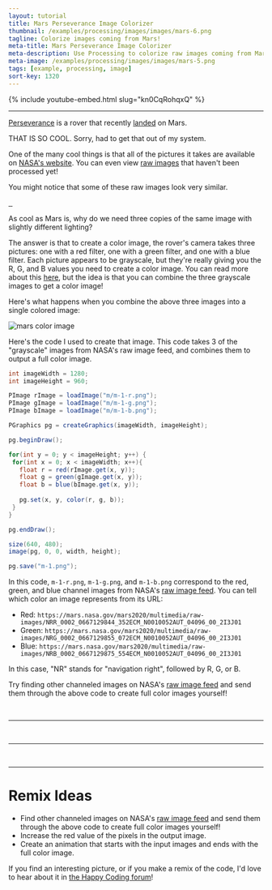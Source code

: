 ```yaml
---
layout: tutorial
title: Mars Perseverance Image Colorizer
thumbnail: /examples/processing/images/images/mars-6.png
tagline: Colorize images coming from Mars!
meta-title: Mars Perseverance Image Colorizer
meta-description: Use Processing to colorize raw images coming from Mars!
meta-image: /examples/processing/images/images/mars-5.png
tags: [example, processing, image]
sort-key: 1320
---
```


{% include youtube-embed.html slug="kn0CqRohqxQ" %}

---

[Perseverance](https://en.wikipedia.org/wiki/Perseverance_(rover)) is a rover that recently [landed](https://www.youtube.com/watch?v=4czjS9h4Fpg) on Mars.

THAT IS SO COOL. Sorry, had to get that out of my system.

One of the many cool things is that all of the pictures it takes are available on [NASA's website](https://mars.nasa.gov/mars2020/multimedia/images/). You can even view [raw images](https://mars.nasa.gov/mars2020/multimedia/raw-images/) that haven't been processed yet!

You might notice that some of these raw images look very similar.

<a href="https://mars.nasa.gov/mars2020/multimedia/raw-images/NRR_0002_0667129844_352ECM_N0010052AUT_04096_00_2I3J01">
  <img href="{{ site.baseurl }}/examples/processing/images/images/mars-1-r.png" />
</a>
<a href="https://mars.nasa.gov/mars2020/multimedia/raw-images/NRG_0002_0667129855_072ECM_N0010052AUT_04096_00_2I3J01">
  <img href="{{ site.baseurl }}/examples/processing/images/images/mars-1-g.png" />
</a>
<a href="https://mars.nasa.gov/mars2020/multimedia/raw-images/NRB_0002_0667129875_554ECM_N0010052AUT_04096_00_2I3J01">
  <img href="{{ site.baseurl }}/examples/processing/images/images/mars-1-b.png" />
</a>

As cool as Mars is, why do we need three copies of the same image with slightly different lighting?

The answer is that to create a color image, the rover's camera takes three pictures: one with a red filter, one with a green filter, and one with a blue filter. Each picture appears to be grayscale, but they're really giving you the R, G, and B values you need to create a color image. You can read more about this [here](https://mars.nasa.gov/mer/mission/instruments/pancam/), but the idea is that you can combine the three grayscale images to get a color image!

Here's what happens when you combine the above three images into a single colored image:

![mars color image](/examples/processing/images/images/mars-1.png)

Here's the code I used to create that image. This code takes 3 of the "grayscale" images from NASA's raw image feed, and combines them to output a full color image.

```java
int imageWidth = 1280;
int imageHeight = 960;

PImage rImage = loadImage("m/m-1-r.png");
PImage gImage = loadImage("m/m-1-g.png");
PImage bImage = loadImage("m/m-1-b.png");

PGraphics pg = createGraphics(imageWidth, imageHeight);

pg.beginDraw();

for(int y = 0; y < imageHeight; y++) {
 for(int x = 0; x < imageWidth; x++){
   float r = red(rImage.get(x, y));
   float g = green(gImage.get(x, y));
   float b = blue(bImage.get(x, y));
   
   pg.set(x, y, color(r, g, b));
 }
}

pg.endDraw();

size(640, 480);
image(pg, 0, 0, width, height);

pg.save("m-1.png");
```

In this code, `m-1-r.png`, `m-1-g.png`, and `m-1-b.png` correspond to the red, green, and blue channel images from NASA's [raw image feed](https://mars.nasa.gov/mars2020/multimedia/raw-images/). You can tell which color an image represents from its URL:

- Red: `https://mars.nasa.gov/mars2020/multimedia/raw-images/NRR_0002_0667129844_352ECM_N0010052AUT_04096_00_2I3J01`
- Green: `https://mars.nasa.gov/mars2020/multimedia/raw-images/NRG_0002_0667129855_072ECM_N0010052AUT_04096_00_2I3J01`
- Blue: `https://mars.nasa.gov/mars2020/multimedia/raw-images/NRB_0002_0667129875_554ECM_N0010052AUT_04096_00_2I3J01`

In this case, "NR" stands for "navigation right", followed by R, G, or B.

Try finding other channeled images on NASA's [raw image feed](https://mars.nasa.gov/mars2020/multimedia/raw-images/) and send them through the above code to create full color images yourself!

<img href="{{ site.baseurl }}/examples/processing/images/images/mars-2-r.png" style="width: 31.5%" />
<img href="{{ site.baseurl }}/examples/processing/images/images/mars-2-g.png" style="width: 31.5%" />
<img href="{{ site.baseurl }}/examples/processing/images/images/mars-2-b.png" style="width: 31.5%" />

<img href="{{ site.baseurl }}/examples/processing/images/images/mars-2.png" />

---

<img href="{{ site.baseurl }}/examples/processing/images/images/mars-3-r.png" style="width: 31.5%" />
<img href="{{ site.baseurl }}/examples/processing/images/images/mars-3-g.png" style="width: 31.5%" />
<img href="{{ site.baseurl }}/examples/processing/images/images/mars-3-b.png" style="width: 31.5%" />

<img href="{{ site.baseurl }}/examples/processing/images/images/mars-3.png" />

---

<img href="{{ site.baseurl }}/examples/processing/images/images/mars-4-r.png" style="width: 31.5%" />
<img href="{{ site.baseurl }}/examples/processing/images/images/mars-4-g.png" style="width: 31.5%" />
<img href="{{ site.baseurl }}/examples/processing/images/images/mars-4-b.png" style="width: 31.5%" />

<img href="{{ site.baseurl }}/examples/processing/images/images/mars-4.png" />

---

# Remix Ideas

- Find other channeled images on NASA's [raw image feed](https://mars.nasa.gov/mars2020/multimedia/raw-images/) and send them through the above code to create full color images yourself!
- Increase the red value of the pixels in the output image.
- Create an animation that starts with the input images and ends with the full color image.

If you find an interesting picture, or if you make a remix of the code, I'd love to hear about it in [the Happy Coding forum](https://forum.happycoding.io)!
